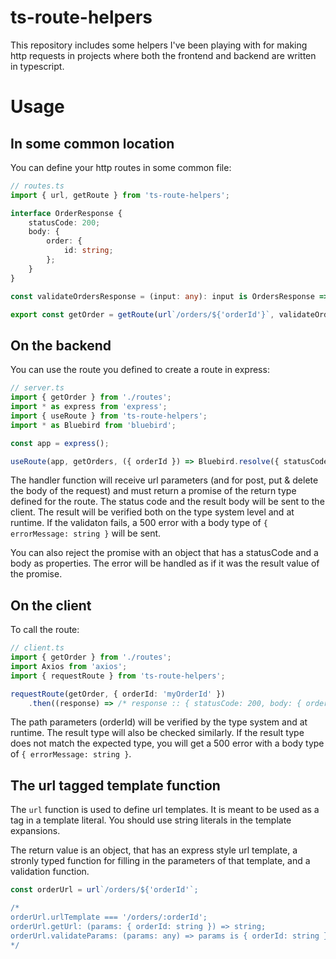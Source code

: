 # ts-route-helpers

This repository includes some helpers I've been playing with for making http requests in projects where both the frontend and backend are written in typescript.

# Usage

## In some common location

You can define your http routes in some common file:

```ts
// routes.ts
import { url, getRoute } from 'ts-route-helpers';

interface OrderResponse {
    statusCode: 200;
    body: {
        order: {
            id: string;
        };
    }
}

const validateOrdersResponse = (input: any): input is OrdersResponse => true; // Some proper validation

export const getOrder = getRoute(url`/orders/${'orderId'}`, validateOrdersResponse);
```

## On the backend

You can use the route you defined to create a route in express:

```ts
// server.ts
import { getOrder } from './routes';
import * as express from 'express';
import { useRoute } from 'ts-route-helpers';
import * as Bluebird from 'bluebird';

const app = express();

useRoute(app, getOrders, ({ orderId }) => Bluebird.resolve({ statusCode: 200, body: { order: { id: orderId } } }));
```

The handler function will receive url parameters (and for post, put & delete the body of the request) and must return a promise of the return type defined for the route.
The status code and the result body will be sent to the client.
The result will be verified both on the type system level and at runtime.
If the validaton fails, a 500 error with a body type of `{ errorMessage: string }` will be sent.

You can also reject the promise with an object that has a statusCode and a body as properties. The error will be handled as if it was the result value of the promise.

## On the client

To call the route:
```ts
// client.ts
import { getOrder } from './routes';
import Axios from 'axios';
import { requestRoute } from 'ts-route-helpers';

requestRoute(getOrder, { orderId: 'myOrderId' })
    .then((response) => /* response :: { statusCode: 200, body: { order: { id: string } } } | { statusCode: 500, body: { errorMessage: string } } */);
```

The path parameters (orderId) will be verified by the type system and at runtime.
The result type will also be checked similarly.
If the result type does not match the expected type, you will get a 500 error with a body type of `{ errorMessage: string }`.

## The url tagged template function

The `url` function is used to define url templates.
It is meant to be used as a tag in a template literal.
You should use string literals in the template expansions.

The return value is an object, that has an express style url template, a stronly typed function for filling in the parameters of that template, and a validation function.

```ts
const orderUrl = url`/orders/${'orderId'`;

/*
orderUrl.urlTemplate === '/orders/:orderId';
orderUrl.getUrl: (params: { orderId: string }) => string;
orderUrl.validateParams: (params: any) => params is { orderId: string };
*/
```
